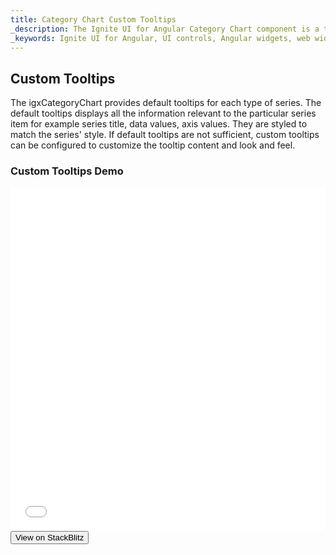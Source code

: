 ```yaml
---
title: Category Chart Custom Tooltips
_description: The Ignite UI for Angular Category Chart component is a touch-enabled, highly performant, lightweight charting control that makes visualizing category data a breeze.
_keywords: Ignite UI for Angular, UI controls, Angular widgets, web widgets, UI widgets, Angular, Native Angular Components Suite, Native Angular Controls, Native Angular Components Library, Angular Chart component, Angular Category Chart component, Angular Chart controls, Angular Category Chart controls, Data Visualization
---
```

## Custom Tooltips 

The igxCategoryChart provides default tooltips for each type of series. The default tooltips displays all the information relevant to the particular series item for example series title, data values, axis values. They are styled to match the series' style. If default tooltips are not sufficient, custom tooltips can be configured to customize the tooltip content and look and feel.

### Custom Tooltips Demo

<div class="sample-container" style="height: 550px">
    <iframe id="category-chart-custom-tooltips-iframe" src='{environment:demosBaseUrl}/category-chart-custom-tooltips' width="100%" height="100%" seamless frameBorder="0" onload="onSampleIframeContentLoaded(this);"></iframe>
</div>
<div>
    <button data-localize="stackblitz" class="stackblitz-btn"   data-iframe-id="category-chart-custom-tooltips-iframe" data-demos-base-url="{environment:demosBaseUrl}">View on StackBlitz
    </button>
</div>

<div class="divider--half"></div>



